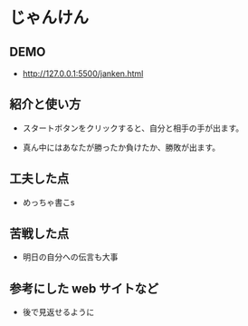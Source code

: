 # じゃんけん

## DEMO

  - http://127.0.0.1:5500/janken.html

## 紹介と使い方

  - スタートボタンをクリックすると、自分と相手の手が出ます。

  - 真ん中にはあなたが勝ったか負けたか、勝敗が出ます。

## 工夫した点

  - めっちゃ書こs

## 苦戦した点

  - 明日の自分への伝言も大事

## 参考にした web サイトなど

  - 後で見返せるように